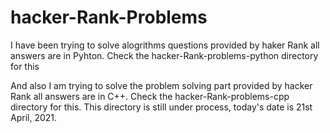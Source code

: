 # hacker-Rank-Problems

I have been trying to solve alogrithms questions provided by haker Rank 
all answers are in Pyhton. Check the hacker-Rank-problems-python directory for this

And also I am trying to solve the problem solving part provided by hacker Rank 
all answers are in C++. Check the hacker-Rank-problems-cpp directory for this.
This directory is still under process, today's date is 21st April, 2021.
